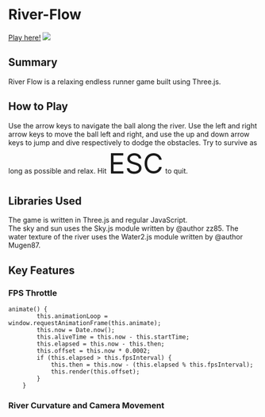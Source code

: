 # River-Flow
[Play here!](https://vincentktsui.github.io/River-Flow/)
![](riverflowdemo.gif)
## Summary
River Flow is a relaxing endless runner game built using Three.js.
## How to Play
Use the arrow keys to navigate the ball along the river. Use the left and right arrow keys to move the ball left and right, and use the up and down arrow keys to jump and dive respectively to dodge the obstacles. Try to survive as long as possible and relax. Hit <span style="font-size:4em;">ESC</span> to quit.
## Libraries Used
The game is written in Three.js and regular JavaScript.   
The sky and sun uses the Sky.js module written by @author zz85. The water texture of the river uses the Water2.js module written by @author Mugen87.   
## Key Features
### FPS Throttle
```lang-js
animate() {
        this.animationLoop = window.requestAnimationFrame(this.animate);
        this.now = Date.now();
        this.aliveTime = this.now - this.startTime;
        this.elapsed = this.now - this.then;
        this.offset = this.now * 0.0002;
        if (this.elapsed > this.fpsInterval) {
            this.then = this.now - (this.elapsed % this.fpsInterval);
            this.render(this.offset);
        }
    }
```
### River Curvature and Camera Movement
### 
